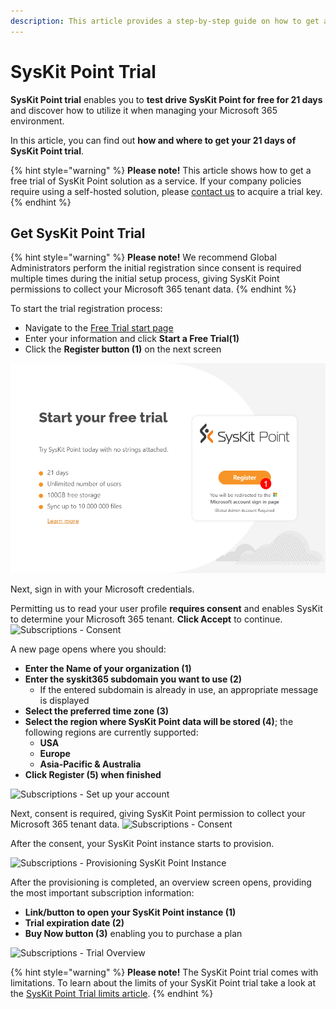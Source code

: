 ```yaml
---
description: This article provides a step-by-step guide on how to get a free 21-day trial of SysKit Point.
---
```


# SysKit Point Trial

**SysKit Point trial** enables you to **test drive SysKit Point for free for 21 days** and discover how to utilize it when managing your Microsoft 365 environment. 

In this article, you can find out **how and where to get your 21 days of SysKit Point trial**.

{% hint style="warning" %}
**Please note!**&#x20;
This article shows how to get a free trial of SysKit Point solution as a service. If your company policies require using a self-hosted solution, please [contact us](https://www.syskit.com/company/contact-us) to acquire a trial key.
{% endhint %}

## Get SysKit Point Trial

{% hint style="warning" %}
**Please note!**&#x20;
We recommend Global Administrators perform the initial registration since consent is required multiple times during the initial setup process, giving SysKit Point permissions to collect your Microsoft 365 tenant data.
{% endhint %}

To start the trial registration process:

* Navigate to the [Free Trial start page](https://www.syskit.com/products/point/free-trial/)
* Enter your information and click **Start a Free Trial(1)**
* Click the **Register button (1)** on the next screen

![Subscriptions - Register](../../.gitbook/assets/trial-register.png)

Next, sign in with your Microsoft credentials.

Permitting us to read your user profile **requires consent** and enables SysKit to determine your Microsoft 365 tenant. **Click Accept** to continue. ![Subscriptions - Consent](../../.gitbook/assets/trial\_consent.png)

A new page opens where you should:

* **Enter the Name of your organization (1)**
* **Enter the syskit365 subdomain you want to use (2)**
  * If the entered subdomain is already in use, an appropriate message is displayed
* **Select the preferred time zone (3)**
* **Select the region where SysKit Point data will be stored (4)**; the following regions are currently supported:
  * **USA**
  * **Europe**
  * **Asia-Pacific & Australia**
* **Click Register (5) when finished**

![Subscriptions - Set up your account](../../.gitbook/assets/trial\_set-up-account.png)

Next, consent is required, giving SysKit Point permission to collect your Microsoft 365 tenant data. ![Subscriptions - Consent](../../.gitbook/assets/trial\_ga-consent.png)

After the consent, your SysKit Point instance starts to provision.

![Subscriptions - Provisioning SysKit Point Instance](../../.gitbook/assets/trial\_provision-instance.png)

After the provisioning is completed, an overview screen opens, providing the most important subscription information:

* **Link/button to open your SysKit Point instance (1)**
* **Trial expiration date (2)**
* **Buy Now button (3)** enabling you to purchase a plan

![Subscriptions - Trial Overview](../../.gitbook/assets/trial\_trial-information.png)


{% hint style="warning" %}
**Please note!**&#x20;
The SysKit Point trial comes with limitations. To learn about the limits of your SysKit Point trial take a look at the [SysKit Point Trial limits article](trial-limits.md). 
{% endhint %}